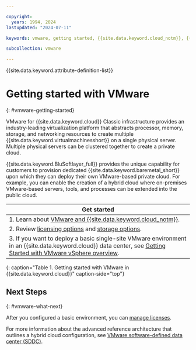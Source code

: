 ```yaml
---

copyright:
  years: 1994, 2024
lastupdated: "2024-07-11"

keywords: vmware, getting started, {{site.data.keyword.cloud_notm}}, {{site.data.keyword.baremetal_short}}

subcollection: vmware

---
```


{{site.data.keyword.attribute-definition-list}}

# Getting started with VMware
{: #vmware-getting-started}

VMware for {{site.data.keyword.cloud}} Classic infrastructure provides an industry-leading virtualization platform that abstracts processor, memory, storage, and networking resources to create multiple {{site.data.keyword.virtualmachinesshort}} on a single physical server. Multiple physical servers can be clustered together to create a private cloud.

{{site.data.keyword.BluSoftlayer_full}} provides the unique capability for customers to provision dedicated {{site.data.keyword.baremetal_short}} upon which they can deploy their own VMware-based private cloud. For example, you can enable the creation of a hybrid cloud where on-premises VMware-based servers, tools, and processes can be extended into the public cloud.

| Get started |
|------------------|
| 1. Learn about [VMware and {{site.data.keyword.cloud_notm}}](/docs/vmware?topic=vmware-about-vmware#about-vmware). |
| 2. Review [licensing options](/docs/vmware?topic=vmware-license-options-vmware#license-options-vmware) and [storage options](/docs/vmware?topic=vmware-vmware-storage).|
| 3. If you want to deploy a basic single-site VMware environment in an {{site.data.keyword.cloud}} data center, see [Getting Started with VMware vSphere overview](/docs/vmware?topic=vmware-nsx-overview#nsx-overview). |
{: caption="Table 1. Getting started with VMware in {{site.data.keyword.cloud}}" caption-side="top"}

## Next Steps
{: #vmware-what-next}

After you configured a basic environment, you can [manage licenses](/docs/vmware?topic=vmware-manage-vmware-licenses).

For more information about the advanced reference architecture that outlines a hybrid cloud configuration, see [VMware software-defined data center (SDDC)](/docs/vmware?topic=vmware-vmware-sddc-on-ibm-cloud).
